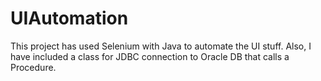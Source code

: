 # UIAutomation

This project has used Selenium with Java to automate the UI stuff. Also, I have included a class for JDBC connection to Oracle DB that calls a Procedure.
